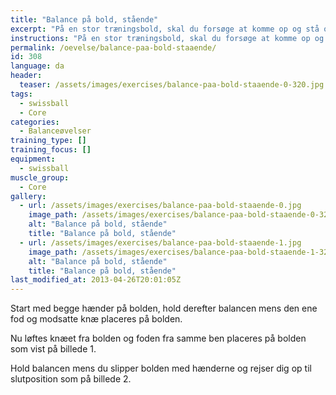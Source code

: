```yaml
---
title: "Balance på bold, stående"
excerpt: "På en stor træningsbold, skal du forsøge at komme op og stå og holde balancen."
instructions: "På en stor træningsbold, skal du forsøge at komme op og stå og holde balancen."
permalink: /oevelse/balance-paa-bold-staaende/
id: 308
language: da
header:
  teaser: /assets/images/exercises/balance-paa-bold-staaende-0-320.jpg
tags:
  - swissball
  - Core
categories:
  - Balanceøvelser
training_type: []
training_focus: []
equipment:
  - swissball
muscle_group:
  - Core
gallery:
  - url: /assets/images/exercises/balance-paa-bold-staaende-0.jpg
    image_path: /assets/images/exercises/balance-paa-bold-staaende-0-320.jpg
    alt: "Balance på bold, stående"
    title: "Balance på bold, stående"
  - url: /assets/images/exercises/balance-paa-bold-staaende-1.jpg
    image_path: /assets/images/exercises/balance-paa-bold-staaende-1-320.jpg
    alt: "Balance på bold, stående"
    title: "Balance på bold, stående"
last_modified_at: 2013-04-26T20:01:05Z
---
```


Start med begge hænder på bolden, hold derefter balancen mens den ene fod og modsatte knæ placeres på bolden.

Nu løftes knæet fra bolden og foden fra samme ben placeres på bolden som vist på billede 1.

Hold balancen mens du slipper bolden med hænderne og rejser dig op til slutposition som på billede 2.
